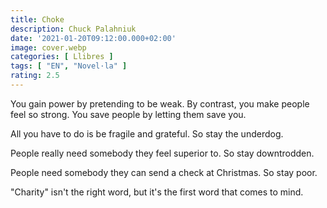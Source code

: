 ```yaml
---
title: Choke
description: Chuck Palahniuk
date: '2021-01-20T09:12:00.000+02:00'
image: cover.webp
categories: [ Llibres ]
tags: [ "EN", "Novel·la" ]
rating: 2.5
---
```


You gain power by pretending to be weak. By contrast, you make people feel so strong. You save people by letting them save you.

All you have to do is be fragile and grateful. So stay the underdog.

People really need somebody they feel superior to. So stay downtrodden.

People need somebody they can send a check at Christmas. So stay poor.

"Charity" isn't the right word, but it's the first word that comes to mind.
